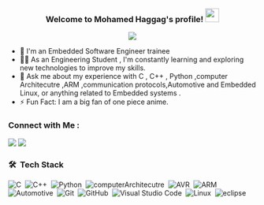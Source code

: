 


<h3 align="center">
  Welcome to Mohamed Haggag's profile!
    <img src="https://media.giphy.com/media/hvRJCLFzcasrR4ia7z/giphy.gif" width="28">
</h3>


<!-- Typing SVG by DenverCoder1 - https://github.com/DenverCoder1/readme-typing-svg -->
<p align="center">
  <a href="https://github.com/DenverCoder1/readme-typing-svg"><img src="https://readme-typing-svg.herokuapp.com/?lines=Work%20Hard;Dream%20Big&font=Fira%20Code&center=true&width=440&height=45&color=f75c7e&vCenter=true&size=22"></a>
</p> 

- 🏢 I'm an Embedded Software Engineer trainee 
- 👨‍💻 As an Engineering Student , I'm constantly learning and exploring new technologies to improve my skills.
- 💬 Ask me about my experience with C , C++ , Python ,computer Architecutre ,ARM ,communication protocols,Automotive and Embedded Linux, or anything related to Embedded systems .
- ⚡ Fun Fact: I am a big fan of one piece anime. 


### Connect with Me :

<a href="https://www.linkedin.com/in/mohamed-haggag-046a86197/" target="_blank"><img src="https://img.shields.io/badge/-Mohamed%20Haggag-0077B5?style=for-the-badge&logo=Linkedin&logoColor=white"/></a>
<a href="https://www.facebook.com/midoy.haggag" target="_blank"><img src="https://img.shields.io/badge/-Mohamed%20Haggag-0077B5?style=for-the-badge&logo=Facebook&logoColor=white"/></a>
### 🛠 &nbsp;Tech Stack
![C](https://img.shields.io/badge/-C-05122A?style=flat&logo=C)&nbsp;
![C++](https://img.shields.io/badge/-Cpp-05122A?style=flat&logo=Cpp&logoColor=563D7C)&nbsp;
![Python](https://img.shields.io/badge/-Python-05122A?style=flat&logo=Python)&nbsp;
![computerArchitecutre](https://img.shields.io/badge/-computerArchitecutre-05122A?style=flat&logo=computerArchitecutre&logoColor=1572B6)&nbsp;
![AVR](https://img.shields.io/badge/-AVR-05122A?style=flat&logo=AVR)&nbsp;
![ARM](https://img.shields.io/badge/-ARM-05122A?style=flat&logo=ARM)
![Automotive](https://img.shields.io/badge/-Automotive-05122A?style=flat&logo=Automotive&logoColor=339933)&nbsp;
![Git](https://img.shields.io/badge/-Git-05122A?style=flat&logo=git)&nbsp;
![GitHub](https://img.shields.io/badge/-GitHub-05122A?style=flat&logo=github)&nbsp;
![Visual Studio Code](https://img.shields.io/badge/-Visual%20Studio%20Code-05122A?style=flat&logo=visual-studio-code&logoColor=007ACC)&nbsp;
![Linux](https://img.shields.io/badge/-Linux-05122A?style=flat&logo=Linux)&nbsp;
![eclipse](https://img.shields.io/badge/-eclipse-05122A?style=flat&logo=eclipse)&nbsp;

